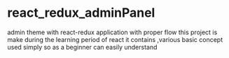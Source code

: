 # react_redux_adminPanel
admin theme with react-redux application with proper flow
this project is make during the learning period of react it contains ,various basic concept used simply so as a beginner can easily understand

